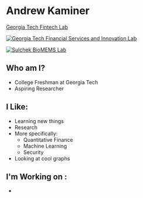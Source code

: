 # Andrew Kaminer

[Georgia Tech Fintech Lab](https://github.com/gtfintechlab)


<a href="https://fintech.gatech.edu/#/"><img alt="Georgia Tech Financial Services and Innovation Lab" href="https://user-images.githubusercontent.com/94922098/217368610-7673b8af-6db6-454a-8d9d-5466d4ed70c4.png"></img></a>

<a href="https://www.sulchek2.gatech.edu/"><img alt="Sulchek BioMEMS Lab" src="https://user-images.githubusercontent.com/94922098/217366614-fa059589-98f6-4b36-b181-cf998638f8a9.png"></img></a>

## Who am I?
- College Freshman at Georgia Tech
- Aspiring Researcher

## I Like: 
- Learning new things
- Research
- More specifically:
   - Quantitative Finance
   - Machine Learning
   - Security 
- Looking at cool graphs

## I'm Working on :
- 
